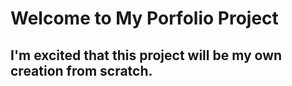 # Welcome to My Porfolio Project
## I'm excited that this project will be my own creation from scratch. 

